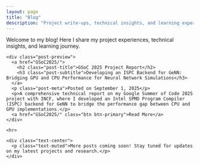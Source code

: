 ```yaml
---
layout: page
title: "Blog"
description: "Project write-ups, technical insights, and learning experiences"
---
```


<div class="text-center mb-5">
  <p class="lead">Welcome to my blog! Here I share my project experiences, technical insights, and learning journey.</p>
</div>

<div class="row">
  <div class="col-lg-8 col-md-10 mx-auto">
    
    <div class="post-preview">
      <a href="GSoC2025/">
        <h2 class="post-title">GSoC 2025 Project Report</h2>
        <h3 class="post-subtitle">Developing an ISPC Backend for GeNN: Bridging GPU and CPU Performance for Neural Network Simulations</h3>
      </a>
      <p class="post-meta">Posted on September 1, 2025</p>
      <p>A comprehensive technical report on my Google Summer of Code 2025 project with INCF, where I developed an Intel SPMD Program Compiler (ISPC) backend for GeNN to bridge the performance gap between CPU and GPU implementations.</p>
      <a href="GSoC2025/" class="btn btn-primary">Read More</a>
    </div>

    <hr>

    <div class="text-center">
      <p class="text-muted">More posts coming soon! Stay tuned for updates on my latest projects and research.</p>
    </div>

  </div>
</div>
